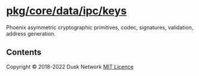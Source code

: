 # [pkg/core/data/ipc/keys](./pkg/core/data/ipc/keys)

Phoenix asymmetric cryptographic primitives, codec, signatures, validation,
address generation.

<!-- ToC start -->

## Contents

<!-- ToC end -->

Copyright © 2018-2022 Dusk Network
[MIT Licence](https://github.com/dusk-network/dusk-blockchain/blob/master/LICENSE)
